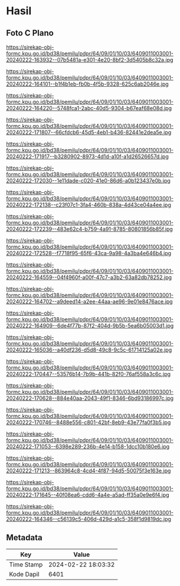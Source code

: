 # Hasil

## Foto C Plano

https://sirekap-obj-formc.kpu.go.id/bd38/pemilu/pdpr/64/09/01/10/03/6409011003001-20240222-163932--07b5481a-e301-4e20-8bf2-3d5405b8c32a.jpg

https://sirekap-obj-formc.kpu.go.id/bd38/pemilu/pdpr/64/09/01/10/03/6409011003001-20240222-164101--b1f4b1eb-fb0b-4f5b-9328-625c6ab2046e.jpg

https://sirekap-obj-formc.kpu.go.id/bd38/pemilu/pdpr/64/09/01/10/03/6409011003001-20240222-164220--5748fca1-2abc-40d5-9304-b67eaf68e08d.jpg

https://sirekap-obj-formc.kpu.go.id/bd38/pemilu/pdpr/64/09/01/10/03/6409011003001-20240222-171807--66cfdcb6-45d5-4eb1-b436-82441e2dea5e.jpg

https://sirekap-obj-formc.kpu.go.id/bd38/pemilu/pdpr/64/09/01/10/03/6409011003001-20240222-171917--b3280902-8973-4d1d-a10f-a1d26526657d.jpg

https://sirekap-obj-formc.kpu.go.id/bd38/pemilu/pdpr/64/09/01/10/03/6409011003001-20240222-172030--1e11dade-c020-41e0-86d6-a0b123437e0b.jpg

https://sirekap-obj-formc.kpu.go.id/bd38/pemilu/pdpr/64/09/01/10/03/6409011003001-20240222-172138--c23f07c1-3fa4-460b-838a-4d43ce04a4ee.jpg

https://sirekap-obj-formc.kpu.go.id/bd38/pemilu/pdpr/64/09/01/10/03/6409011003001-20240222-172239--483e62c4-b759-4a91-8785-80801856b85f.jpg

https://sirekap-obj-formc.kpu.go.id/bd38/pemilu/pdpr/64/09/01/10/03/6409011003001-20240222-172528--f7718f95-65f6-43ca-9a98-4a3ba4e646b4.jpg

https://sirekap-obj-formc.kpu.go.id/bd38/pemilu/pdpr/64/09/01/10/03/6409011003001-20240222-164559--04f4960f-a00f-47c7-a3b2-63a82db78252.jpg

https://sirekap-obj-formc.kpu.go.id/bd38/pemilu/pdpr/64/09/01/10/03/6409011003001-20240222-164702--a9deed14-a2ee-44aa-ae96-9e01e8476ace.jpg

https://sirekap-obj-formc.kpu.go.id/bd38/pemilu/pdpr/64/09/01/10/03/6409011003001-20240222-164909--6de4f77b-87f2-404d-9b5b-5ea6b05003d1.jpg

https://sirekap-obj-formc.kpu.go.id/bd38/pemilu/pdpr/64/09/01/10/03/6409011003001-20240222-165036--a40df236-d5d8-49c8-9c5c-61714125a02e.jpg

https://sirekap-obj-formc.kpu.go.id/bd38/pemilu/pdpr/64/09/01/10/03/6409011003001-20240222-170447--53576b14-7b9b-441b-82f0-76af558a3c6c.jpg

https://sirekap-obj-formc.kpu.go.id/bd38/pemilu/pdpr/64/09/01/10/03/6409011003001-20240222-170628--884e40aa-2043-49f1-8346-6bd93186997c.jpg

https://sirekap-obj-formc.kpu.go.id/bd38/pemilu/pdpr/64/09/01/10/03/6409011003001-20240222-170746--8488e556-c801-42bf-8eb9-43e77fa0f3b5.jpg

https://sirekap-obj-formc.kpu.go.id/bd38/pemilu/pdpr/64/09/01/10/03/6409011003001-20240222-171053--6398e289-236b-4e14-b158-1dcc10b180e6.jpg

https://sirekap-obj-formc.kpu.go.id/bd38/pemilu/pdpr/64/09/01/10/03/6409011003001-20240222-171213--863964c8-4cd4-4f87-94d5-50075f3e163e.jpg

https://sirekap-obj-formc.kpu.go.id/bd38/pemilu/pdpr/64/09/01/10/03/6409011003001-20240222-171645--40f08ea6-cdd6-4a4e-a5ad-ff35a0e9e6f4.jpg

https://sirekap-obj-formc.kpu.go.id/bd38/pemilu/pdpr/64/09/01/10/03/6409011003001-20240222-164346--c56139c5-406d-429d-a1c5-358f1d9819dc.jpg


## Metadata

| Key        | Value               |
| ---------- | ------------------- |
| Time Stamp | 2024-02-22 18:03:32 |
| Kode Dapil | 6401                |



